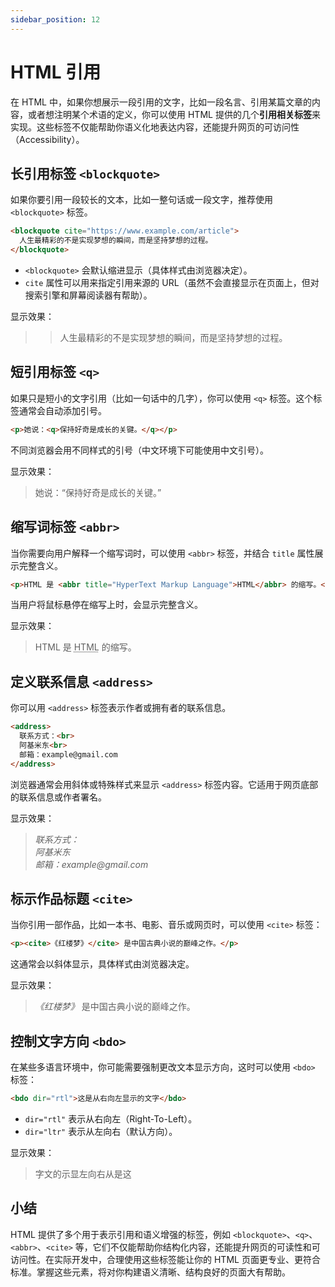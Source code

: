 ```yaml
---
sidebar_position: 12
---
```


# HTML 引用

在 HTML 中，如果你想展示一段引用的文字，比如一段名言、引用某篇文章的内容，或者想注明某个术语的定义，你可以使用 HTML 提供的几个**引用相关标签**来实现。这些标签不仅能帮助你语义化地表达内容，还能提升网页的可访问性（Accessibility）。



## 长引用标签 `<blockquote>`

如果你要引用一段较长的文本，比如一整句话或一段文字，推荐使用 `<blockquote>` 标签。

```html
<blockquote cite="https://www.example.com/article">
  人生最精彩的不是实现梦想的瞬间，而是坚持梦想的过程。
</blockquote>
```

- `<blockquote>` 会默认缩进显示（具体样式由浏览器决定）。
- `cite` 属性可以用来指定引用来源的 URL（虽然不会直接显示在页面上，但对搜索引擎和屏幕阅读器有帮助）。

显示效果：

> <blockquote cite="https://www.example.com/article">
>   人生最精彩的不是实现梦想的瞬间，而是坚持梦想的过程。
> </blockquote>



## 短引用标签 `<q>`

如果只是短小的文字引用（比如一句话中的几字），你可以使用 `<q>` 标签。这个标签通常会自动添加引号。

```html
<p>她说：<q>保持好奇是成长的关键。</q></p>
```

不同浏览器会用不同样式的引号（中文环境下可能使用中文引号）。

显示效果：

> <p>她说：<q>保持好奇是成长的关键。</q></p>



## 缩写词标签 `<abbr>`

当你需要向用户解释一个缩写词时，可以使用 `<abbr>` 标签，并结合 `title` 属性展示完整含义。

```html
<p>HTML 是 <abbr title="HyperText Markup Language">HTML</abbr> 的缩写。</p>
```

当用户将鼠标悬停在缩写上时，会显示完整含义。

显示效果：

> <p>HTML 是 <abbr title="HyperText Markup Language">HTML</abbr> 的缩写。</p>



## 定义联系信息 `<address>`

你可以用 `<address>` 标签表示作者或拥有者的联系信息。

```html
<address>
  联系方式：<br>
  阿基米东<br>
  邮箱：example@gmail.com
</address>
```

浏览器通常会用斜体或特殊样式来显示 `<address>` 标签内容。它适用于网页底部的联系信息或作者署名。

显示效果：

> <address>
>   联系方式：<br/>
>   阿基米东<br/>
>   邮箱：example@gmail.com<br/>
> </address>



## 标示作品标题 `<cite>`

当你引用一部作品，比如一本书、电影、音乐或网页时，可以使用 `<cite>` 标签：

```html
<p><cite>《红楼梦》</cite> 是中国古典小说的巅峰之作。</p>
```

这通常会以斜体显示，具体样式由浏览器决定。

显示效果：

> <p><cite>《红楼梦》</cite> 是中国古典小说的巅峰之作。</p>



## 控制文字方向 `<bdo>`

在某些多语言环境中，你可能需要强制更改文本显示方向，这时可以使用 `<bdo>` 标签：

```html
<bdo dir="rtl">这是从右向左显示的文字</bdo>
```

- `dir="rtl"` 表示从右向左（Right-To-Left）。
- `dir="ltr"` 表示从左向右（默认方向）。

显示效果：

> <bdo dir="rtl">这是从右向左显示的文字</bdo>



## 小结

HTML 提供了多个用于表示引用和语义增强的标签，例如 `<blockquote>`、`<q>`、`<abbr>`、`<cite>` 等，它们不仅能帮助你结构化内容，还能提升网页的可读性和可访问性。在实际开发中，合理使用这些标签能让你的 HTML 页面更专业、更符合标准。掌握这些元素，将对你构建语义清晰、结构良好的页面大有帮助。
